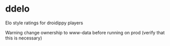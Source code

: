 # ddelo
Elo style ratings for droidippy players

Warning change ownership to www-data before running on prod (verify that this is
necessary)

